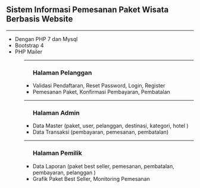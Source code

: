 <h2>Sistem Informasi Pemesanan Paket Wisata Berbasis Website </h2>
<hr>
<ul>
<li> Dengan PHP 7 dan Mysql </li>
<li> Bootstrap 4 </li>
<li> PHP Mailer</li>
<ul>
 <hr>
 <ul> 
<h3> Halaman Pelanggan</h3>
<li> Validasi Pendaftaran, Reset Password, Login, Register</li>
<li> Pemesanan Paket, Konfirmasi Pembayaran, Pembatalan</li>
  
 </ul>
 <hr>
 
 <ul>
<h3> Halaman Admin</h3>
<li> Data Master (paket, user, pelanggan, destinasi, kategori, hotel )</li>
<li> Data Transaksi (pembayaran, pemesanan, pembatalan)</li>

 </ul>
<hr>

 <ul>
<h3> Halaman Pemilik</h3>
<li> Data Laporan (paket best seller, pemesanan, pembatalan, pembayaran, pelanggan )</li>
<li> Grafik Paket Best Seller, Monitoring Pemesanan</li>

</ul>
  
